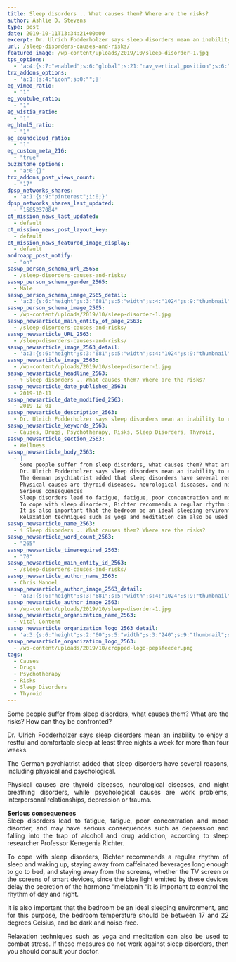 ```yaml
---
title: Sleep disorders .. What causes them? Where are the risks?
author: Ashlie D. Stevens
type: post
date: 2019-10-11T13:34:21+00:00
excerpt: Dr. Ulrich Fodderholzer says sleep disorders mean an inability to enjoy a restful and comfortable sleep at least three nights a week for more than four weeks.
url: /sleep-disorders-causes-and-risks/
featured_image: /wp-content/uploads/2019/10/sleep-disorder-1.jpg
tps_options:
  - 'a:4:{s:7:"enabled";s:6:"global";s:21:"nav_vertical_position";s:6:"global";s:23:"nav_hide_on_first_slide";b:0;s:23:"slide_loading_mechanism";s:6:"global";}'
trx_addons_options:
  - 'a:1:{s:4:"icon";s:0:"";}'
eg_vimeo_ratio:
  - "1"
eg_youtube_ratio:
  - "1"
eg_wistia_ratio:
  - "1"
eg_html5_ratio:
  - "1"
eg_soundcloud_ratio:
  - "1"
eg_custom_meta_216:
  - "true"
buzzstone_options:
  - "a:0:{}"
trx_addons_post_views_count:
  - "17"
dpsp_networks_shares:
  - 'a:1:{s:9:"pinterest";i:0;}'
dpsp_networks_shares_last_updated:
  - "1585237084"
ct_mission_news_last_updated:
  - default
ct_mission_news_post_layout_key:
  - default
ct_mission_news_featured_image_display:
  - default
androapp_post_notify:
  - "on"
saswp_person_schema_url_2565:
  - /sleep-disorders-causes-and-risks/
saswp_person_schema_gender_2565:
  - Male
saswp_person_schema_image_2565_detail:
  - 'a:3:{s:6:"height";s:3:"681";s:5:"width";s:4:"1024";s:9:"thumbnail";s:75:"/wp-content/uploads/2019/10/sleep-disorder-1.jpg";}'
saswp_person_schema_image_2565:
  - /wp-content/uploads/2019/10/sleep-disorder-1.jpg
saswp_newsarticle_main_entity_of_page_2563:
  - /sleep-disorders-causes-and-risks/
saswp_newsarticle_URL_2563:
  - /sleep-disorders-causes-and-risks/
saswp_newsarticle_image_2563_detail:
  - 'a:3:{s:6:"height";s:3:"681";s:5:"width";s:4:"1024";s:9:"thumbnail";s:75:"/wp-content/uploads/2019/10/sleep-disorder-1.jpg";}'
saswp_newsarticle_image_2563:
  - /wp-content/uploads/2019/10/sleep-disorder-1.jpg
saswp_newsarticle_headline_2563:
  - ⚕️ Sleep disorders .. What causes them? Where are the risks?
saswp_newsarticle_date_published_2563:
  - 2019-10-11
saswp_newsarticle_date_modified_2563:
  - 2019-12-01
saswp_newsarticle_description_2563:
  - Dr. Ulrich Fodderholzer says sleep disorders mean an inability to enjoy a restful and comfortable sleep at least three nights a week for more than four weeks.
saswp_newsarticle_keywords_2563:
  - Causes, Drugs, Psychotherapy, Risks, Sleep Disorders, Thyroid,
saswp_newsarticle_section_2563:
  - Wellness
saswp_newsarticle_body_2563:
  - |
    Some people suffer from sleep disorders, what causes them? What are the risks? How can they be confronted?
    Dr. Ulrich Fodderholzer says sleep disorders mean an inability to enjoy a restful and comfortable sleep at least three nights a week for more than four weeks.
    The German psychiatrist added that sleep disorders have several reasons, including physical and psychological.
    Physical causes are thyroid diseases, neurological diseases, and night breathing disorders, while psychological causes are work problems, interpersonal relationships, depression or trauma.
    Serious consequences
    Sleep disorders lead to fatigue, fatigue, poor concentration and mood disorder, and may have serious consequences such as depression and falling into the trap of alcohol and drug addiction, according to sleep researcher Professor Kenegenia Richter.
    To cope with sleep disorders, Richter recommends a regular rhythm of sleep and waking up, staying away from caffeinated beverages long enough to go to bed, and staying away from the screens, whether the TV screen or the screens of smart devices, since the blue light emitted by these devices delay the secretion of the hormone "melatonin "It is important to control the rhythm of day and night.
    It is also important that the bedroom be an ideal sleeping environment, and for this purpose, the bedroom temperature should be between 17 and 22 degrees Celsius, and be dark and noise-free.
    Relaxation techniques such as yoga and meditation can also be used to combat stress. If these measures do not work against sleep disorders, then you should consult your doctor.
saswp_newsarticle_name_2563:
  - ⚕️ Sleep disorders .. What causes them? Where are the risks?
saswp_newsarticle_word_count_2563:
  - "265"
saswp_newsarticle_timerequired_2563:
  - "70"
saswp_newsarticle_main_entity_id_2563:
  - /sleep-disorders-causes-and-risks/
saswp_newsarticle_author_name_2563:
  - Chris Manoel
saswp_newsarticle_author_image_2563_detail:
  - 'a:3:{s:6:"height";s:3:"681";s:5:"width";s:4:"1024";s:9:"thumbnail";s:75:"/wp-content/uploads/2019/10/sleep-disorder-1.jpg";}'
saswp_newsarticle_author_image_2563:
  - /wp-content/uploads/2019/10/sleep-disorder-1.jpg
saswp_newsarticle_organization_name_2563:
  - Vital Content
saswp_newsarticle_organization_logo_2563_detail:
  - 'a:3:{s:6:"height";s:2:"60";s:5:"width";s:3:"240";s:9:"thumbnail";s:82:"/wp-content/uploads/2019/10/cropped-logo-pepsfeeder.png";}'
saswp_newsarticle_organization_logo_2563:
  - /wp-content/uploads/2019/10/cropped-logo-pepsfeeder.png
tags:
  - Causes
  - Drugs
  - Psychotherapy
  - Risks
  - Sleep Disorders
  - Thyroid
---
```


<p style="text-align: justify;">
  Some people suffer from sleep disorders, what causes them? What are the risks? How can they be confronted?
</p>

<p style="text-align: justify;">
  Dr. Ulrich Fodderholzer says sleep disorders mean an inability to enjoy a restful and comfortable sleep at least three nights a week for more than four weeks.
</p>

<p style="text-align: justify;">
  The German psychiatrist added that sleep disorders have several reasons, including physical and psychological.
</p>

<p style="text-align: justify;">
  Physical causes are thyroid diseases, neurological diseases, and night breathing disorders, while psychological causes are work problems, interpersonal relationships, depression or trauma.
</p>

<p style="text-align: justify;">
  <strong>Serious consequences</strong><br /> Sleep disorders lead to fatigue, fatigue, poor concentration and mood disorder, and may have serious consequences such as depression and falling into the trap of alcohol and drug addiction, according to sleep researcher Professor Kenegenia Richter.
</p>

<p style="text-align: justify;">
  To cope with sleep disorders, Richter recommends a regular rhythm of sleep and waking up, staying away from caffeinated beverages long enough to go to bed, and staying away from the screens, whether the TV screen or the screens of smart devices, since the blue light emitted by these devices delay the secretion of the hormone &#8220;melatonin &#8220;It is important to control the rhythm of day and night.
</p>

<p style="text-align: justify;">
  It is also important that the bedroom be an ideal sleeping environment, and for this purpose, the bedroom temperature should be between 17 and 22 degrees Celsius, and be dark and noise-free.
</p>

<p style="text-align: justify;">
  Relaxation techniques such as yoga and meditation can also be used to combat stress. If these measures do not work against sleep disorders, then you should consult your doctor.<ins class="adsbygoogle" style="display: block; text-align: center;" data-ad-layout="in-article" data-ad-format="fluid" data-ad-client="ca-pub-6974233120371446" data-ad-slot="7074284510"></ins>
</p>
